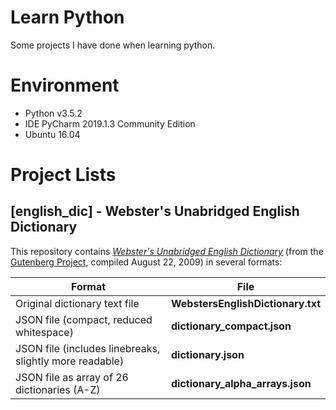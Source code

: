 # Learn Python
Some projects I have done when learning python.

# Environment
- Python v3.5.2
- IDE PyCharm 2019.1.3 Community Edition
- Ubuntu 16.04

# Project Lists

## [english_dic] - Webster's Unabridged English Dictionary

This repository contains [*Webster's Unabridged English Dictionary*](https://www.gutenberg.org/ebooks/29765) (from the [Gutenberg Project](https://www.gutenberg.org/), compiled August 22, 2009) in several formats:

| Format | File |
| --- | --- |
| Original dictionary text file |**WebstersEnglishDictionary.txt** |
| JSON file (compact, reduced whitespace) | **dictionary_compact.json** |
| JSON file (includes linebreaks, slightly more readable) | **dictionary.json** |
| JSON file as array of 26 dictionaries (A-Z) | **dictionary_alpha_arrays.json** |

